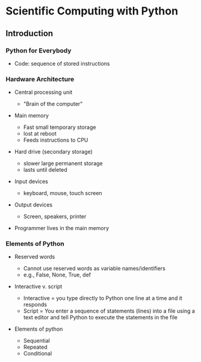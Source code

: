 # Scientific Computing with Python 
## Introduction 

### Python for Everybody 

- Code: sequence of stored instructions 

### Hardware Architecture 

- Central processing unit 
    - "Brain of the computer" 
- Main memory 
    - Fast small temporary storage 
    - lost at reboot 
    - Feeds instructions to CPU
- Hard drive (secondary storage)
    - slower large permanent storage 
    - lasts until deleted 
- Input devices 
    - keyboard, mouse, touch screen 
- Output devices 
    - Screen, speakers, printer

- Programmer lives in the main memory 

### Elements of Python 

- Reserved words 
  - Cannot use reserved words as variable names/identifiers 
  - e.g., False, None, True, def 

- Interactive v. script 
    - Interactive = you type directly to Python one line at a time and it responds 
    - Script = You enter a sequence of statements (lines) into a file using a text editor and tell Python to execute the statements in the file 

- Elements of python 
    - Sequential
    - Repeated 
    - Conditional 
